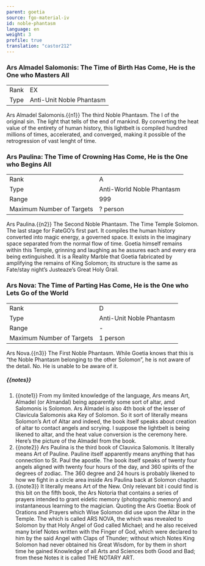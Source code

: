 ```yaml
---
parent: goetia
source: fgo-material-iv
id: noble-phantasm
language: en
weight: 3
profile: true
translation: "castor212"
---
```


### Ars Almadel Salomonis: The Time of Birth Has Come, He is the One who Masters All

<table>
  <tr><td>Rank</td><td>EX</td></tr>
  <tr><td>Type</td><td>Anti-Unit Noble Phantasm</td></tr>
</table>

Ars Almadel Salomonis.{{n1}}
The third Noble Phantasm. The I of the original sin. The light that tells of the end of mankind.
By converting the heat value of the entirety of human history, this lightbelt is compiled hundred millions of times, accelerated, and converged, making it possible of the retrogression of vast lenght of time.

### Ars Paulina: The Time of Crowning Has Come, He is the One who Begins All

<table>
  <tr><td>Rank</td><td>A</td></tr>
  <tr><td>Type</td><td>Anti-World Noble Phantasm</td></tr>
  <tr><td>Range</td><td>999</td></tr>
  <tr><td>Maximum Number of Targets</td><td>? person</td></tr>
</table>

Ars Paulina.{{n2}}
The Second Noble Phantasm. The Time Temple Solomon. The last stage for FateGO’s first part.
It compiles the human history converted into magic energy, a governed space.
It exists in the imaginary space separated from the normal flow of time.
Goetia himself remains within this Temple, grinning and laughing as he assures each and every era being extinguished.
It is a Reality Marble that Goetia fabricated by amplifying the remains of King Solomon; its structure is the same as Fate/stay night’s Justeaze’s Great Holy Grail.

### Ars Nova: The Time of Parting Has Come, He is the One who Lets Go of the World

<table>
  <tr><td>Rank</td><td>D</td></tr>
  <tr><td>Type</td><td>Anti-Unit Noble Phantasm</td></tr>
  <tr><td>Range</td><td>-</td></tr>
  <tr><td>Maximum Number of Targets</td><td>1 person</td></tr>
</table>

Ars Nova.{{n3}}
The First Noble Phantasm. While Goetia knows that this is “the Noble Phantasm belonging to the other Solomon”, he is not aware of the detail.
No. He is unable to be aware of it.

##### {{notes}}

1. {{note1}} From my limited knowledge of the language, Ars means Art, Almadel (or Almandal) being apparently some sort of altar, amd Salomonis is Solomon. Ars Almadel is also 4th book of the lesser of Clavicula Salomonis aka Key of Solomon. So it sort of literally means Solomon’s Art of Altar and indeed, the book itself speaks about creation of altar to contact angels and scrying. I suppose the lightbelt is being likened to altar, and the heat value conversion is the ceremony here. Here’s the picture of the Almadel from the book.
2. {{note2}} Ars Paulina is the third book of Clauvica Salomonis. It literally means Art of Pauline. Pauline itself apparently means anything that has connection to St. Paul the apostle. The book itself speaks of twenty four angels aligned with twenty four hours of the day, and 360 spirits of the degrees of zodiac. The 360 degree and 24 hours is probably likened to how we fight in a circle area inside Ars Paulina back at Solomon chapter.
3. {{note3}} It literally means Art of the New. Only relevant bit i could find is this bit on the fifth book, the Ars Notoria that contains a series of prayers intended to grant eidetic memory (photographic memory) and instantaneous learning to the magician. Quoting the Ars Goetia: Book of Orations and Prayers which Wise Solomon did use upon the Altar in the Temple. The which is called ARS NOVA, the which was revealed to Solomon by that Holy Angel of God called Michael; and he also received many brief Notes written with the Finger of God, which were declared to him by the said Angel with Claps of Thunder; without which Notes King Solomon had never obtained his Great Wisdom, for by them in short time he gained Knowledge of all Arts and Sciences both Good and Bad; from these Notes it is called THE NOTARY ART.
